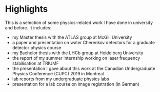 # Highlights
This is a selection of some physics-related work I have done in university and before. It includes: 

- my Master thesis with the ATLAS group at McGill University
- a paper and presentation on water Cherenkov detectors for a graduate detector physics course
- my Bachelor thesis with the LHCb group at Heidelberg University
- the report of my summer internship working on laser frequency stabilisation at TRIUMF
- the presentation I gave about this work at the Canadian Undergraduate Physics Conference (CUPC) 2019 in Montreal
- lab reports from my undergraduate physics labs
- presentation for a lab course on image registration (in German)
